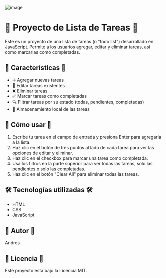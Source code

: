 ![image](https://github.com/dizedesign/-49DayCdoe-Todo-List-App/assets/141795901/43a26cc5-c972-4cde-830b-90786b6cb9d9)


# 📝 Proyecto de Lista de Tareas 📝

Este es un proyecto de una lista de tareas (o "todo list") desarrollado en JavaScript. Permite a los usuarios agregar, editar y eliminar tareas, así como marcarlas como completadas.

## 🌟 Características 🌟

- ➕ Agregar nuevas tareas
- 📝 Editar tareas existentes
- ❌ Eliminar tareas
- ✅ Marcar tareas como completadas
- 🔍 Filtrar tareas por su estado (todas, pendientes, completadas)
- 💾 Almacenamiento local de las tareas

## 🚀 Cómo usar 🚀

1. Escribe tu tarea en el campo de entrada y presiona Enter para agregarla a la lista.
2. Haz clic en el botón de tres puntos al lado de cada tarea para ver las opciones de editar y eliminar.
3. Haz clic en el checkbox para marcar una tarea como completada.
4. Usa los filtros en la parte superior para ver todas las tareas, solo las pendientes o solo las completadas.
5. Haz clic en el botón "Clear All" para eliminar todas las tareas.

## 🛠️ Tecnologías utilizadas 🛠️

- HTML
- CSS
- JavaScript

## 👤 Autor 👤

Andres 

## 📜 Licencia 📜

Este proyecto está bajo la Licencia MIT.
